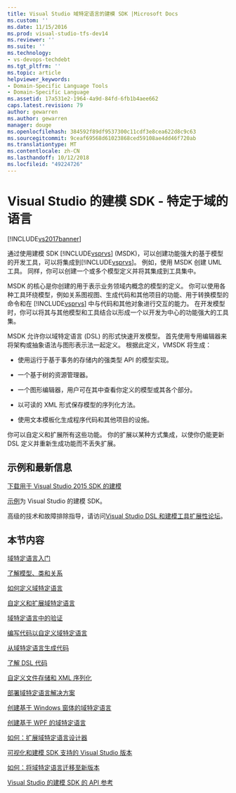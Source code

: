 ```yaml
---
title: Visual Studio 域特定语言的建模 SDK |Microsoft Docs
ms.custom: ''
ms.date: 11/15/2016
ms.prod: visual-studio-tfs-dev14
ms.reviewer: ''
ms.suite: ''
ms.technology:
- vs-devops-techdebt
ms.tgt_pltfrm: ''
ms.topic: article
helpviewer_keywords:
- Domain-Specific Language Tools
- Domain-Specific Language
ms.assetid: 17a531e2-1964-4a9d-84fd-6fb1b4aee662
caps.latest.revision: 79
author: gewarren
ms.author: gewarren
manager: douge
ms.openlocfilehash: 384592f89df9537300c11cdf3e8cea622d8c9c63
ms.sourcegitcommit: 9ceaf69568d61023868ced59108ae4dd46f720ab
ms.translationtype: MT
ms.contentlocale: zh-CN
ms.lasthandoff: 10/12/2018
ms.locfileid: "49224726"
---
```

# <a name="modeling-sdk-for-visual-studio---domain-specific-languages"></a>Visual Studio 的建模 SDK - 特定于域的语言
[!INCLUDE[vs2017banner](../includes/vs2017banner.md)]

通过使用建模 SDK [!INCLUDE[vsprvs](../includes/vsprvs-md.md)] (MSDK)，可以创建功能强大的基于模型的开发工具，可以将集成到[!INCLUDE[vsprvs](../includes/vsprvs-md.md)]。 例如，使用 MSDK 创建 UML 工具。 同样，你可以创建一个或多个模型定义并将其集成到工具集中。  
  
 MSDK 的核心是你创建的用于表示业务领域内概念的模型的定义。 你可以使用各种工具环绕模型，例如关系图视图、生成代码和其他项目的功能、用于转换模型的命令和在 [!INCLUDE[vsprvs](../includes/vsprvs-md.md)] 中与代码和其他对象进行交互的能力。 在开发模型时，你可以将其与其他模型和工具结合以形成一个以开发为中心的功能强大的工具集。  
  
 MSDK 允许你以域特定语言 (DSL) 的形式快速开发模型。 首先使用专用编辑器来将架构或抽象语法与图形表示法一起定义。 根据此定义，VMSDK 将生成：  
  
-   使用运行于基于事务的存储内的强类型 API 的模型实现。  
  
-   一个基于树的资源管理器。  
  
-   一个图形编辑器，用户可在其中查看你定义的模型或其各个部分。  
  
-   以可读的 XML 形式保存模型的序列化方法。  
  
-   使用文本模板化生成程序代码和其他项目的设施。  
  
 你可以自定义和扩展所有这些功能。 你的扩展以某种方式集成，以使你仍能更新 DSL 定义并重新生成功能而不丢失扩展。  
  
## <a name="samples-and-the-latest-information"></a>示例和最新信息  
 [下载用于 Visual Studio 2015 SDK 的建模](http://www.microsoft.com/download/details.aspx?id=48148)  
  
 [示例](http://go.microsoft.com/fwlink/?LinkId=186128)为 Visual Studio 的建模 SDK。  
  
 高级的技术和故障排除指导，请访问[Visual Studio DSL 和建模工具扩展性论坛](http://go.microsoft.com/fwlink/?LinkID=186074)。  
  
## <a name="in-this-section"></a>本节内容  
 [域特定语言入门](../modeling/getting-started-with-domain-specific-languages.md)  
  
 [了解模型、类和关系](../modeling/understanding-models-classes-and-relationships.md)  
  
 [如何定义域特定语言](../modeling/how-to-define-a-domain-specific-language.md)  
  
 [自定义和扩展域特定语言](../modeling/customizing-and-extending-a-domain-specific-language.md)  
  
 [域特定语言中的验证](../modeling/validation-in-a-domain-specific-language.md)  
  
 [编写代码以自定义域特定语言](../modeling/writing-code-to-customise-a-domain-specific-language.md)  
  
 [从域特定语言生成代码](../modeling/generating-code-from-a-domain-specific-language.md)  
  
 [了解 DSL 代码](../modeling/understanding-the-dsl-code.md)  
  
 [自定义文件存储和 XML 序列化](../modeling/customizing-file-storage-and-xml-serialization.md)  
  
 [部署域特定语言解决方案](../modeling/deploying-domain-specific-language-solutions.md)  
  
 [创建基于 Windows 窗体的域特定语言](../modeling/creating-a-windows-forms-based-domain-specific-language.md)  
  
 [创建基于 WPF 的域特定语言](../modeling/creating-a-wpf-based-domain-specific-language.md)  
  
 [如何：扩展域特定语言设计器](../modeling/how-to-extend-the-domain-specific-language-designer.md)  
  
 [可视化和建模 SDK 支持的 Visual Studio 版本](../modeling/supported-visual-studio-editions-for-visualization-amp-modeling-sdk.md)  
  
 [如何：将域特定语言迁移至新版本](../modeling/how-to-migrate-a-domain-specific-language-to-a-new-version.md)  
  
 [Visual Studio 的建模 SDK 的 API 参考](../modeling/api-reference-for-modeling-sdk-for-visual-studio.md)



